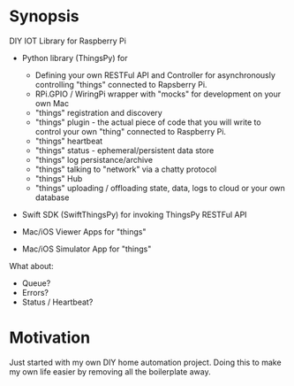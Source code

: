 # Synopsis
DIY IOT Library for Raspberry Pi
- Python library (ThingsPy) for
  - Defining your own RESTFul API and Controller for asynchronously controlling "things" connected to Rapsberry Pi.
  - RPi.GPIO / WiringPi wrapper with "mocks" for development on your own Mac
  - "things" registration and discovery
  - "things" plugin - the actual piece of code that you will write to control your own "thing" connected to Raspberry Pi.
  - "things" heartbeat
  - "things" status - ephemeral/persistent data store
  - "things" log persistance/archive
  - "things" talking to "network" via a chatty protocol
  - "things" Hub
  - "things" uploading / offloading state, data, logs to cloud or your own database

- Swift SDK (SwiftThingsPy) for invoking ThingsPy RESTFul API
- Mac/iOS Viewer Apps for "things"
- Mac/iOS Simulator App for "things"

What about:
- Queue?
- Errors?
- Status / Heartbeat?

# Motivation

Just started with my own DIY home automation project. Doing this to make my own life easier by removing all the boilerplate away.
